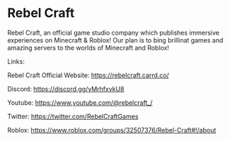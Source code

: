 # Rebel Craft
Rebel Craft, an official game studio company which publishes immersive experiences on Minecraft & Roblox!
Our plan is to bing brillinat games and amazing servers to the worlds of Minecraft and Roblox!

Links:

Rebel Craft Official Website: https://rebelcraft.carrd.co/

Discord: https://discord.gg/yMrhfxvkU8

Youtube: https://www.youtube.com/@rebelcraft_/

Twitter: https://twitter.com/RebelCraftGames

Roblox: https://www.roblox.com/groups/32507376/Rebel-Craft#!/about
